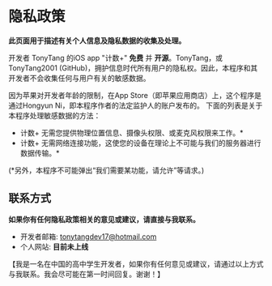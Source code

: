 # 隐私政策 #

**此页面用于描述有关个人信息及隐私数据的收集及处理。**

开发者 TonyTang 的iOS app "计数+" **免费** 并 **开源**。TonyTang，或TonyTang2001 (GitHub)，拥护信息时代所有用户的隐私权。因此，本程序和其开发者不会收集任何与用户有关的敏感数据。

因为苹果对开发者年龄的限制，在App Store（即苹果应用商店）上，这个程序是通过Hongyun Ni，即本程序作者的法定监护人的账户发布的。
下面的列表是关于本程序处理敏感数据的方法：

* 计数+ 无需您提供物理位置信息、摄像头权限、或麦克风权限来工作。*
* 计数+ 无需网络连接功能，这使您的设备在理论上不可能与我们的服务器进行数据传输。*

(*另外，本程序不可能弹出“我们需要某功能，请允许”等请求。)

## 联系方式 ##
**如果你有任何隐私政策相关的意见或建议，请直接与我联系。**

- 开发者邮箱: tonytangdev17@hotmail.com
- 个人网站: **目前未上线**

【我是一名在中国的高中学生开发者，如果你有任何意见或建议，请通过以上方式与我联系。我会尽可能在第一时间回复。谢谢！】

